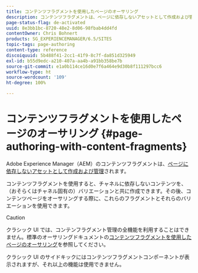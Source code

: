 ```yaml
---
title: コンテンツフラグメントを使用したページのオーサリング
description: コンテンツフラグメントは、ページに依存しないアセットとして作成および管理されます。コンテンツフラグメントを使用すると、チャネルに依存しないコンテンツを、様々なバリエーションと共に作成できます。
page-status-flag: de-activated
uuid: 8e3bb1bc-8720-48e2-8d06-98fbab4dd4fd
contentOwner: Chris Bohnert
products: SG_EXPERIENCEMANAGER/6.5/SITES
topic-tags: page-authoring
content-type: reference
discoiquuid: 5b488f41-2cc1-41f9-8c7f-da851d325949
exl-id: b55d9edc-a210-407a-aa4b-a91bb358be7b
source-git-commit: e1a0b114ce16d0e7f6a464e9d30b8f111297bcc6
workflow-type: ht
source-wordcount: '109'
ht-degree: 100%

---
```


# コンテンツフラグメントを使用したページのオーサリング {#page-authoring-with-content-fragments}

Adobe Experience Manager（AEM）のコンテンツフラグメントは、[ページに依存しないアセットとして作成および管理](/help/assets/content-fragments/content-fragments.md)されます。

コンテンツフラグメントを使用すると、チャネルに依存しないコンテンツを、（おそらくはチャネル固有の）バリエーションと共に作成できます。その後、コンテンツページをオーサリングする際に、これらのフラグメントとそれらのバリエーションを使用できます。

>[!CAUTION]
>
>クラシック UI では、コンテンフラグメント管理の全機能を利用することはできません。標準のオーサリングドキュメントの[コンテンツフラグメントを使用したページのオーサリング](/help/sites-authoring/content-fragments.md)を参照してください。
>
>クラシック UI のサイドキックにはコンテンツフラグメントコンポーネントが表示されますが、それ以上の機能は使用できません。
